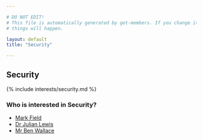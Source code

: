 ```yaml
---

# DO NOT EDIT!
# This file is automatically generated by get-members. If you change it, bad
# things will happen.

layout: default
title: "Security"

---
```


## Security

{% include interests/security.md %}

### Who is interested in Security?


* [Mark Field](/members/mark-field.html)
* [Dr Julian Lewis](/members/dr-julian-lewis.html)
* [Mr Ben Wallace](/members/mr-ben-wallace.html)
